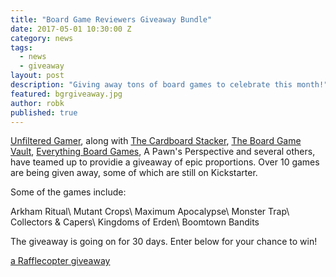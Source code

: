 ```yaml
---
title: "Board Game Reviewers Giveaway Bundle"
date: 2017-05-01 10:30:00 Z
category: news
tags:
  - news
  - giveaway
layout: post
description: "Giving away tons of board games to celebrate this month!"
featured: bgrgiveaway.jpg
author: robk
published: true
---
```


[Unfiltered Gamer](http://unfilteredgamer.com), along with [The Cardboard Stacker](https://www.youtube.com/user/thecardboardstacker), [The Board Game Vault](https://www.youtube.com/channel/UCLH5lBVnjthu0IQ1xQFXUtg), [Everything Board Games](http://www.everythingboardgames.com/), A Pawn's Perspective and several others, have teamed up to providie a giveaway of epic proportions. Over 10 games are being given away, some of which are still on Kickstarter. 

Some of the games include:

Arkham Ritual\\
Mutant Crops\\
Maximum Apocalypse\\
Monster Trap\\
Collectors & Capers\\
Kingdoms of Erden\\
Boomtown Bandits

The giveaway is going on for 30 days. Enter below for your chance to win!

<a class="rcptr" href="http://www.rafflecopter.com/rafl/display/89ac8e8a21/" rel="nofollow" data-raflid="89ac8e8a21" data-theme="classic" data-template="" id="rcwidget_hw7hpcm0">a Rafflecopter giveaway</a>
<script src="https://widget-prime.rafflecopter.com/launch.js"></script>

